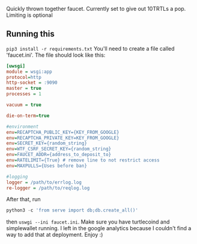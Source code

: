 Quickly thrown together faucet. Currently set to give out 10TRTLs a pop. Limiting is optional

## Running this
`pip3 install -r requirements.txt`
You'll need to create a file called 'faucet.ini'.
The file should look like this:
```ini
[uwsgi]
module = wsgi:app
protocol=http
http-socket = :9090
master = true
processes = 1

vacuum = true

die-on-term=true

#environment
env=RECAPTCHA_PUBLIC_KEY={KEY_FROM_GOOGLE}
env=RECAPTCHA_PRIVATE_KEY=KEY_FROM_GOOGLE}
env=SECRET_KEY={random_string}
env=WTF_CSRF_SECRET_KEY={random_string}
env=FAUCET_ADDR={address_to_deposit_to}
env=RATELIMIT={True} # remove line to not restrict access
env=MAXPULLS={Uses before ban}

#logging
logger = /path/to/errlog.log
re-logger = /path/to/reqlog.log
```

After that, run 
```python
python3 -c 'from serve import db;db.create_all()'
```
then `uswgi --ini faucet.ini`. Make sure you have turtlecoind and simplewallet running.
I left in the google analytics because I couldn't find a way to add that at deployment. Enjoy :)
